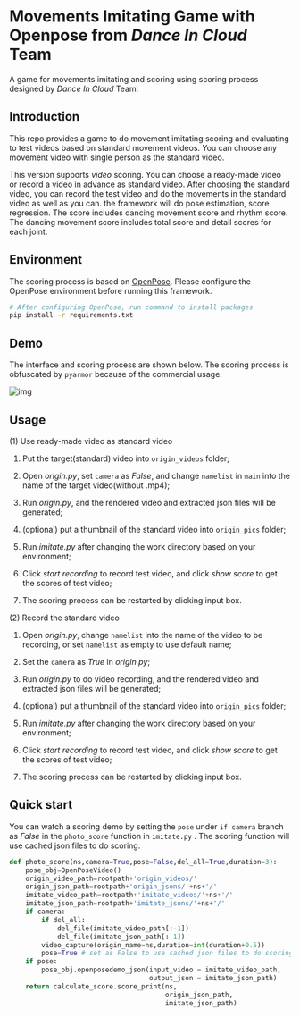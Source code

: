 
# Movements Imitating Game with Openpose from  *Dance In Cloud*  Team

A game for movements imitating and scoring using scoring process designed by *Dance In Cloud* Team.


## Introduction
This repo provides a game to do movement imitating scoring and evaluating to test videos based on standard movement videos. You can choose any movement video with single person as the standard video.

This version supports *video* scoring. You can choose a ready-made video or record a video in advance as standard video. After choosing the standard video, you can record the test video and do the movements in the standard video as well as you can. the framework will do pose estimation, score regression. The score includes dancing movement score and rhythm score. The dancing movement score includes total score and detail scores for each joint.

## Environment

The scoring process is based on [OpenPose](https://github.com/CMU-Perceptual-Computing-Lab/openpose). Please configure the OpenPose environment before running this framework.

```bash
# After configuring OpenPose, run command to install packages
pip install -r requirements.txt
```

## Demo

The interface and scoring process are shown below. The scoring process is obfuscated by `pyarmor` because of the commercial usage.

![img](https://github.com/Kevinatil/MoveImitatingGame-DanceInCloud/blob/main/media/show.gif)

## Usage

(1) Use ready-made video as standard video

1. Put the target(standard) video into `origin_videos` folder;

2. Open *origin.py*, set `camera` as *False*, and change `namelist` in `main` into the name of the target video(without .mp4);

3. Run *origin.py*, and the rendered video and extracted json files will be generated;

4. (optional) put a thumbnail of the standard video into `origin_pics` folder;

5. Run *imitate.py* after changing the work directory based on your environment;

6. Click *start recording* to record test video, and click *show score* to get the scores of test video;

7. The scoring process can be restarted by clicking input box.

(2) Record the standard video

1. Open *origin.py*, change `namelist` into the name of the video to be recording, or set `namelist` as empty to use default name;

2. Set the `camera` as *True* in *origin.py*;

3. Run *origin.py* to do video recording, and the rendered video and extracted json files will be generated;

4. (optional) put a thumbnail of the standard video into `origin_pics` folder;

5. Run *imitate.py* after changing the work directory based on your environment;

6. Click *start recording* to record test video, and click *show score* to get the scores of test video;

7. The scoring process can be restarted by clicking input box.

## Quick start

You can watch a scoring demo by setting the `pose` under `if camera` branch as *False* in the `photo_score` function in `imitate.py` . The scoring function will use cached json files to do scoring.

```python
def photo_score(ns,camera=True,pose=False,del_all=True,duration=3):
    pose_obj=OpenPoseVideo()
    origin_video_path=rootpath+'origin_videos/'
    origin_json_path=rootpath+'origin_jsons/'+ns+'/'
    imitate_video_path=rootpath+'imitate_videos/'+ns+'/'
    imitate_json_path=rootpath+'imitate_jsons/'+ns+'/'
    if camera:
        if del_all:
            del_file(imitate_video_path[:-1])
            del_file(imitate_json_path[:-1])
        video_capture(origin_name=ns,duration=int(duration+0.5))
        pose=True # set as False to use cached json files to do scoring
    if pose:
        pose_obj.openposedemo_json(input_video = imitate_video_path, 
                                   output_json = imitate_json_path)
    return calculate_score.score_print(ns, 
                                       origin_json_path, 
                                       imitate_json_path)
```
